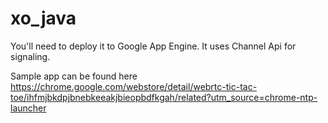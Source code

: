 xo_java
=======

You'll need to deploy it to Google App Engine. It uses Channel Api for signaling.

Sample app can be found here https://chrome.google.com/webstore/detail/webrtc-tic-tac-toe/ihfmjbkdpjbnebkeeakjbieopbdfkgah/related?utm_source=chrome-ntp-launcher